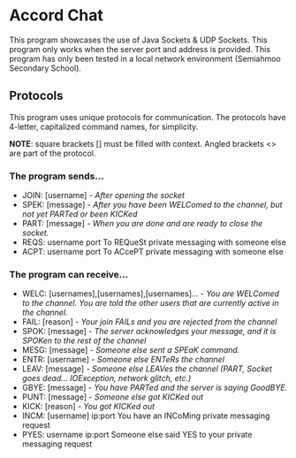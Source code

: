 # Accord Chat

This program showcases the use of Java Sockets & UDP Sockets. This program only works when the server port and address is provided. This program has only been tested in a local network environment (Semiahmoo Secondary School).

## Protocols

This program uses unique protocols for communication. The protocols have 4-letter, capitalized command names, for simplicity.

**NOTE**: square brackets [] must be filled with context. Angled brackets <> are part of the protocol. 

### The program sends...

* JOIN: [username] - *After opening the socket*
* SPEK: [message] - *After you have been WELComed to the channel, but not yet PARTed or been KICKed*
* PART: [message] - *When you are done and are ready to close the socket.*
* REQS: username port	To REQueSt private messaging with someone else
* ACPT: username port	To ACcePT private messaging with someone else


### The program can receive...

* WELC: [usernames],[usernames],[usernames]... - *You are WELComed to the channel. You are told the other users that are currently active in the channel.*
* FAIL: [reason] - *Your join FAILs and you are rejected from the channel*
* SPOK: [message] - *The server acknowledges your message, and it is SPOKen to the rest of the channel*
* MESG: <username> [message] - *Someone else sent a SPEaK command.*
* ENTR: [username] - *Someone else ENTeRs the channel*
* LEAV: <username> [message] - *Someone else LEAVes the channel (PART, Socket goes dead… IOException, network glitch, etc.)*
* GBYE: [message] - *You have PARTed and the server is saying GoodBYE.*
* PUNT: <username> [message] - *Someone else got KICKed out*
* KICK: [reason] - *You got KICKed out*
* INCM: [username] ip:port	You have an INCoMing private messaging request
* PYES: username ip:port	Someone else said YES to your private messaging request
